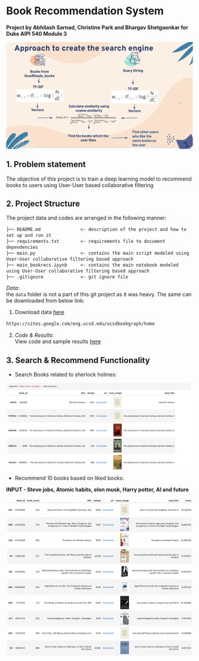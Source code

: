 # Book Recommendation System

**Project by Abhilash Sarnad, Christine Park and Bhargav Shetgaonkar for Duke AIPI 540 Module 3**
<p align="center"><img align="center" width="800px" src="method.png"></p>

<a name="proj-stat"></a>
## 1. Problem statement
The objective of this project is to train a deep learning model to recommend books to users using User-User based collaborative filtering

## 2. Project Structure
The project data and codes are arranged in the following manner:

```
├── README.md               <- description of the project and how to set up and run it
├── requirements.txt        <- requirements file to document dependencies
├── main.py                 <- contains the main script modeled using User-User collaborative filtering based approach
├── main_bookrecs.ipynb     <- contains the main notebook modeled using User-User collaborative filtering based approach
├── .gitignore              <- git ignore file
```

_Data_: <br>
the `data` folder is not a part of this git project as it was heavy. The same can be downloaded from below link:
1) Download data [here](https://drive.google.com/uc?id=1LXpK1UfqtP89H1tYy0pBGHjYk8IhigUK) 

```sh
https://sites.google.com/eng.ucsd.edu/ucsdbookgraph/home
```

<a name="exp"></a>

2) _Code & Results_: <br>
View code and sample results [here](main_BooksRec.ipynb) 


## 3. Search & Recommend Functionality 
- Search Books related to sherlock holmes:
<p align="center"><img align="center" width="800px" src="search.png"></p>

- Recommend 10 books based on liked books:

**INPUT - Steve jobs, Atomic habits, elon musk, Harry potter, AI and future**

<p align="center"><img align="center" width="800px" src="Recs.png"></p>
